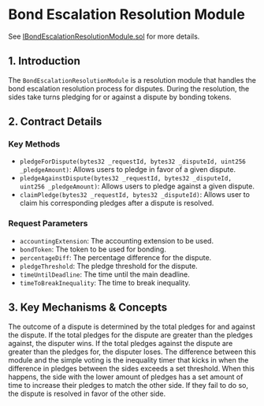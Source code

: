 # Bond Escalation Resolution Module

See [IBondEscalationResolutionModule.sol](/solidity/interfaces/modules/resolution/IBondEscalationResolutionModule.sol/interface.IBondEscalationResolutionModule.md) for more details.

## 1. Introduction

The `BondEscalationResolutionModule` is a resolution module that handles the bond escalation resolution process for disputes. During the resolution, the sides take turns pledging for or against a dispute by bonding tokens.

## 2. Contract Details

### Key Methods

- `pledgeForDispute(bytes32 _requestId, bytes32 _disputeId, uint256 _pledgeAmount)`: Allows users to pledge in favor of a given dispute.
- `pledgeAgainstDispute(bytes32 _requestId, bytes32 _disputeId, uint256 _pledgeAmount)`: Allows users to pledge against a given dispute.
- `claimPledge(bytes32 _requestId, bytes32 _disputeId)`: Allows user to claim his corresponding pledges after a dispute is resolved.

### Request Parameters

- `accountingExtension`: The accounting extension to be used.
- `bondToken`: The token to be used for bonding.
- `percentageDiff`: The percentage difference for the dispute.
- `pledgeThreshold`: The pledge threshold for the dispute.
- `timeUntilDeadline`: The time until the main deadline.
- `timeToBreakInequality`: The time to break inequality.

## 3. Key Mechanisms & Concepts

The outcome of a dispute is determined by the total pledges for and against the dispute. If the total pledges for the dispute are greater than the pledges against, the disputer wins. If the total pledges against the dispute are greater than the pledges for, the disputer loses. The difference between this module and the simple voting is the inequality timer that kicks in when the difference in pledges between the sides exceeds a set threshold. When this happens, the side with the lower amount of pledges has a set amount of time to increase their pledges to match the other side. If they fail to do so, the dispute is resolved in favor of the other side.
